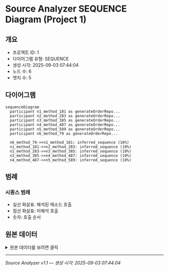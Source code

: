 # Source Analyzer SEQUENCE Diagram (Project 1)

## 개요
- 프로젝트 ID: 1
- 다이어그램 유형: SEQUENCE
- 생성 시각: 2025-09-03 07:44:04
- 노드 수: 6
- 엣지 수: 5

## 다이어그램

```mermaid
sequenceDiagram
  participant n1_method_181 as generateOrderRepo...
  participant n2_method_283 as generateOrderRepo...
  participant n3_method_385 as generateOrderRepo...
  participant n4_method_487 as generateOrderRepo...
  participant n5_method_589 as generateOrderRepo...
  participant n6_method_79 as generateOrderRepo...

  n6_method_79->>n1_method_181: inferred_sequence (10%)
  n1_method_181->>n2_method_283: inferred_sequence (10%)
  n2_method_283->>n3_method_385: inferred_sequence (10%)
  n3_method_385->>n4_method_487: inferred_sequence (10%)
  n4_method_487->>n5_method_589: inferred_sequence (10%)
```

## 범례

### 시퀀스 범례
- 실선 화살표: 해석된 메소드 호출
- 점선 화살표: 미해석 호출
- 숫자: 호출 순서

## 원본 데이터

<details>
<summary>원본 데이터를 보려면 클릭</summary>

노드 목록 (6)
```json
  method:79: generateOrderReport() (method)
  method:181: generateOrderReport() (method)
  method:283: generateOrderReport() (method)
  method:385: generateOrderReport() (method)
  method:487: generateOrderReport() (method)
  method:589: generateOrderReport() (method)
```

엣지 목록 (5)
```json
  method:79 -> method:181 (inferred_sequence)
  method:181 -> method:283 (inferred_sequence)
  method:283 -> method:385 (inferred_sequence)
  method:385 -> method:487 (inferred_sequence)
  method:487 -> method:589 (inferred_sequence)
```

</details>

---
*Source Analyzer v1.1 — 생성 시각: 2025-09-03 07:44:04*